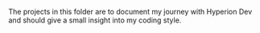 The projects in this folder are to document my journey with Hyperion Dev
and should give a small insight into my coding style.
